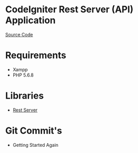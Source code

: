 # CodeIgniter Rest Server (API) Application

[Source Code](https://github.com/jeevan15498/CodeIgniter-Rest-Server-API-Application)


# Requirements

- Xampp
- PHP 5.6.8


# Libraries

- [Rest Server](https://github.com/chriskacerguis/codeigniter-restserver)


# Git Commit's

- Getting Started Again
